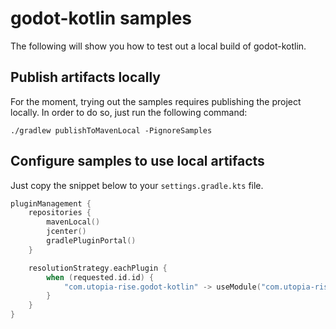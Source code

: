 # godot-kotlin samples
The following will show you how to test out a local build of godot-kotlin.

## Publish artifacts locally
For the moment, trying out the samples requires publishing the project locally. In order to do so,
just run the following command:
```shell script
./gradlew publishToMavenLocal -PignoreSamples
```

## Configure samples to use local artifacts
Just copy the snippet below to your `settings.gradle.kts` file.

```kotlin
pluginManagement {
    repositories {
        mavenLocal()
        jcenter()
        gradlePluginPortal()
    }

    resolutionStrategy.eachPlugin {
        when (requested.id.id) {
            "com.utopia-rise.godot-kotlin" -> useModule("com.utopia-rise:godot-gradle-plugin:${requested.version}")
        }
    }
}
```